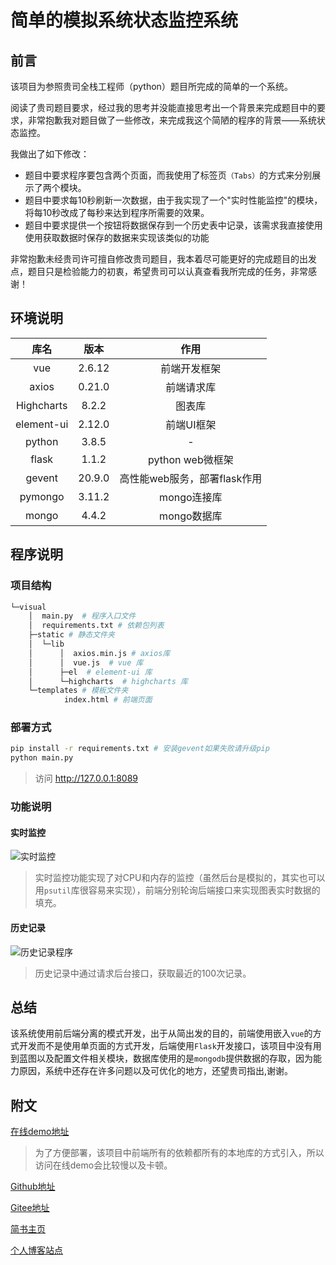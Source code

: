# 简单的模拟系统状态监控系统

## 前言

该项目为参照贵司全栈工程师（python）题目所完成的简单的一个系统。

阅读了贵司题目要求，经过我的思考并没能直接思考出一个背景来完成题目中的要求，非常抱歉我对题目做了一些修改，来完成我这个简陋的程序的背景——系统状态监控。

我做出了如下修改：

* 题目中要求程序要包含两个页面，而我使用了标签页`（Tabs）`的方式来分别展示了两个模块。
* 题目中要求每10秒刷新一次数据，由于我实现了一个"实时性能监控"的模块，将每10秒改成了每秒来达到程序所需要的效果。
* 题目中要求提供一个按钮将数据保存到一个历史表中记录，该需求我直接使用使用获取数据时保存的数据来实现该类似的功能

非常抱歉未经贵司许可擅自修改贵司题目，我本着尽可能更好的完成题目的出发点，题目只是检验能力的初衷，希望贵司可以认真查看我所完成的任务，非常感谢！

## 环境说明

|    库名    |  版本  |             作用             |
| :--------: | :----: | :--------------------------: |
|    vue     | 2.6.12 |         前端开发框架         |
|   axios    | 0.21.0 |          前端请求库          |
| Highcharts | 8.2.2  |            图表库            |
| element-ui | 2.12.0 |          前端UI框架          |
|   python   | 3.8.5  |              -               |
|   flask    | 1.1.2  |       python web微框架       |
|   gevent   | 20.9.0 | 高性能web服务，部署flask作用 |
|  pymongo   | 3.11.2 |         mongo连接库          |
|   mongo    | 4.4.2  |         mongo数据库          |

## 程序说明

### 项目结构

```bash
└─visual
    │  main.py  # 程序入口文件
    │  requirements.txt # 依赖包列表
    ├─static # 静态文件夹
    │  └─lib
    │      │  axios.min.js # axios库
    │      │  vue.js  # vue 库
    │      ├─el  # element-ui 库
    │      └─highcharts  # highcharts 库
    └─templates # 模板文件夹
            index.html # 前端页面
```

### 部署方式

```bash
pip install -r requirements.txt # 安装gevent如果失败请升级pip
python main.py
```

> 访问 http://127.0.0.1:8089

### 功能说明

#### 实时监控

![实时监控](https://gitee.com/MartainTao/pic/raw/master/20201209212157.png)

> 实时监控功能实现了对CPU和内存的监控（虽然后台是模拟的，其实也可以用`psutil`库很容易来实现），前端分别轮询后端接口来实现图表实时数据的填充。



#### 历史记录

![历史记录程序](https://gitee.com/MartainTao/pic/raw/master/20201209212151.png)

> 历史记录中通过请求后台接口，获取最近的100次记录。

## 总结

该系统使用前后端分离的模式开发，出于从简出发的目的，前端使用嵌入`vue`的方式开发而不是使用单页面的方式开发，后端使用`Flask`开发接口，该项目中没有用到蓝图以及配置文件相关模块，数据库使用的是`mongodb`提供数据的存取，因为能力原因，系统中还存在许多问题以及可优化的地方，还望贵司指出,谢谢。

## 附文

[在线demo地址](https://demo.martaintao.club/)

> 为了方便部署，该项目中前端所有的依赖都所有的本地库的方式引入，所以访问在线demo会比较慢以及卡顿。

[Github地址](https://github.com/martaintao/simple-system-monitoring)

[Gitee地址](https://gitee.com/martainTao/simple-system-monitoring)

[简书主页](https://www.jianshu.com/u/f1a625d3d89d)

[个人博客站点](https://blog.martaintao.club/)

